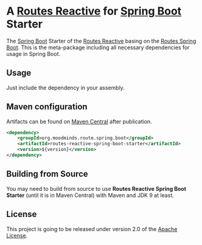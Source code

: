 # A [Routes Reactive](https://github.com/MoodMinds/routes-reactive) for [Spring Boot](https://spring.io/projects/spring-boot) Starter

The [Spring Boot](https://spring.io/projects/spring-boot) Starter of the [Routes Reactive](https://github.com/MoodMinds/routes-traverse)
basing on the [Routes Spring Boot](https://github.com/MoodMinds/routes-spring-boot).
This is the meta-package including all necessary dependencies for usage in Spring Boot.

## Usage

Just include the dependency in your assembly.

## Maven configuration

Artifacts can be found on [Maven Central](https://search.maven.org/) after publication.

```xml
<dependency>
    <groupId>org.moodminds.route.spring.boot</groupId>
    <artifactId>routes-reactive-spring-boot-starter</artifactId>
    <version>${version}</version>
</dependency>
```

## Building from Source

You may need to build from source to use **Routes Reactive Spring Boot Starter** (until it is in Maven Central) with Maven and JDK 9 at least.

## License
This project is going to be released under version 2.0 of the [Apache License][l].

[l]: https://www.apache.org/licenses/LICENSE-2.0